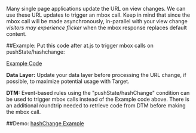 Many single page applications update the URL on view changes. We can use these URL updates to trigger an mbox call.  Keep in mind that since the mbox call will be made asynchronously, in-parallel with your view change _visitors may experience flicker_ when the mbox response replaces default content.

##Example: Put this code after at.js to trigger mbox calls on pushState/hashchange:  

[Example Code](http://adobe-marketing-cloud.github.io/target-sdk-libraries/demos/examples/angular/js/offers.js)


**Data Layer:** Update your data layer before processing the URL change, if possible, to maximize potential usage with Target.

**DTM:** Event-based rules using the "pushState/hashChange" condition can be used to trigger mbox calls instead of the Example code above.  There is an additional roundtrip needed to retrieve code from DTM before making the mbox call.

##Demo:
[hashChange Example](http://adobe-marketing-cloud.github.io/target-sdk-libraries/demos/examples/angular/hash_change_event.html)